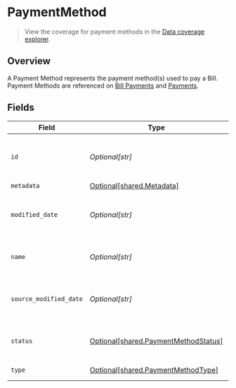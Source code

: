 # PaymentMethod

> View the coverage for payment methods in the <a className="external" href="https://knowledge.codat.io/supported-features/accounting?view=tab-by-data-type&dataType=paymentMethods" target="_blank">Data coverage explorer</a>.

## Overview

A Payment Method represents the payment method(s) used to pay a Bill. Payment Methods are referenced on [Bill Payments](https://docs.codat.io/accounting-api#/schemas/BillPayment) and [Payments](https://docs.codat.io/accounting-api#/schemas/Payment).


## Fields

| Field                                                                              | Type                                                                               | Required                                                                           | Description                                                                        | Example                                                                            |
| ---------------------------------------------------------------------------------- | ---------------------------------------------------------------------------------- | ---------------------------------------------------------------------------------- | ---------------------------------------------------------------------------------- | ---------------------------------------------------------------------------------- |
| `id`                                                                               | *Optional[str]*                                                                    | :heavy_minus_sign:                                                                 | Unique identifier for the payment method.                                          |                                                                                    |
| `metadata`                                                                         | [Optional[shared.Metadata]](../../models/shared/metadata.md)                       | :heavy_minus_sign:                                                                 | N/A                                                                                |                                                                                    |
| `modified_date`                                                                    | *Optional[str]*                                                                    | :heavy_minus_sign:                                                                 | N/A                                                                                | 2022-10-23 00:00:00 +0000 UTC                                                      |
| `name`                                                                             | *Optional[str]*                                                                    | :heavy_minus_sign:                                                                 | Name of the payment method.                                                        |                                                                                    |
| `source_modified_date`                                                             | *Optional[str]*                                                                    | :heavy_minus_sign:                                                                 | N/A                                                                                | 2022-10-23 00:00:00 +0000 UTC                                                      |
| `status`                                                                           | [Optional[shared.PaymentMethodStatus]](../../models/shared/paymentmethodstatus.md) | :heavy_minus_sign:                                                                 | Status of the Payment Method.                                                      |                                                                                    |
| `type`                                                                             | [Optional[shared.PaymentMethodType]](../../models/shared/paymentmethodtype.md)     | :heavy_minus_sign:                                                                 | Method of payment.                                                                 |                                                                                    |